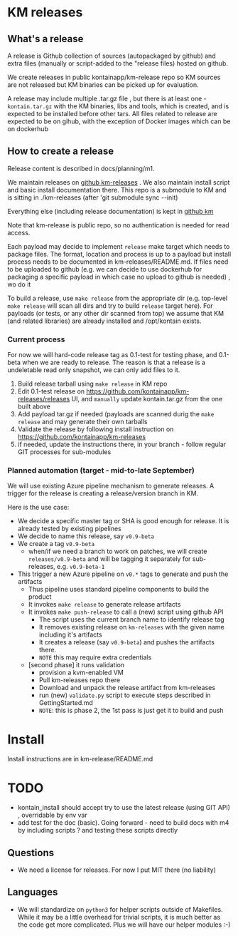 # KM releases

## What's a release

A release is Github collection of sources (autopackaged by github) and extra files (manually or script-added to the "release files) hosted on github.

We create releases in public kontainapp/km-release repo so KM sources are not released but KM binaries can be picked up for evaluation.

A release may include multiple .tar.gz file , but there is at least one - `kontain.tar.gz` with the KM binaries, libs and tools, which is created, and is expected to be installed before other tars. All files related to release are expected to be on gihub, with the exception of Docker images which can be on dockerhub

## How to create a release

Release content is described in docs/planning/m1.

We maintain releases on [github km-releases](https://github.com/kontainapp/km-releases/releases/) . We also maintain install script and basic install documentation there. This repo is a submodule to KM and is sitting in ./km-releases (after 'git submodule sync --init)

Everything else (including release documentation) is kept in [github km](https://github.com/kontainapp/km)

Note that km-release is public repo, so no authentication is needed for read access.

Each payload may decide to implement `release` make target which needs to package files. The format, location and process is up to a payload but install process needs to be documented in km-releases/README.md. If files need to be uploaded to github (e.g. we can decide to use dockerhub for packaging a specific payload in which case no upload to github is needed) , wo do it

To build a release, use `make release` from the appropriate dir (e.g. top-level `make release` will scan all dirs and try to build `release` target here).
For payloads (or tests, or any other dir scanned from top) we assume that KM (and related libraries) are already installed and /opt/kontain exists.

### Current process

For now we will hard-code release tag as 0.1-test for testing phase, and 0.1-beta when we are ready to release. The reason is that a release is a undeletable read only snapshot, we can only add files to it.

1. Build release tarball using `make release` in KM repo
1. Edit 0.1-test release on https://github.com/kontainapp/km-releases/releases UI, and `manually` update kontain.tar.gz from the one built above
1. Add payload tar.gz if needed (payloads are scanned durig the `make release` and may generate their own tarballs
1. Validate the release by following install instruction on https://github.com/kontainapp/km-releases
1. if needed, update the instructions there, in your branch - follow regular GIT processes for sub-modules


### Planned automation (target - mid-to-late September)

We will use existing Azure pipeline mechanism to generate releases. A trigger for the release is creating a release/version branch in KM.

Here is the use case:

* We decide a specific master tag or SHA is good enough for release. It is already tested by existing pipelines
* We decide to name this release, say `v0.9-beta`
* We create a tag `v0.9-beta`
  * when/if we need a branch to work on patches, we will create `releases/v0.9-beta` and will be tagging it separately for sub-releases, e.g. `v0.9-beta-1`
* This trigger a new Azure pipeline on `v0.*` tags to generate and push the artifacts
  * Thus pipeline uses standard pipeline components to build the product
  * It invokes `make release` to generate release artifacts
  * It invokes `make push-release` to call a (new) script using github API
    * The script uses the current branch name to identify release tag
    * It removes existing release on `km-releases` with the given name including it's artifacts
    * It creates a release (say `v0.9-beta`) and pushes the artifacts there.
    * `NOTE` this may require extra credentials
  * [second phase] it runs validation
    * provision a kvm-enabled VM
    * Pull km-releases repo there
    * Download and unpack the release artifact from km-releases
    * run (new) `validate.py` script to execute steps described in GettingStarted.md
    * `NOTE`: this is phase 2, the 1st pass is just get it to build and push

# Install

Install instructions are in km-release/README.md

# TODO

* kontain_install should accept try to use the latest release (using GIT API) , overridable by env var
* add test for the doc (basic). Going forward - need to build docs with m4 by including scripts ? and testing these scripts directly

## Questions

* We need a license for releases. For now I put MIT there (no liability)


## Languages

* We will standardize on `python3` for helper scripts outside of Makefiles. While it may be a little overhead for trivial scripts, it is much better as the code get more complicated. Plus we will have our helper modules :-)